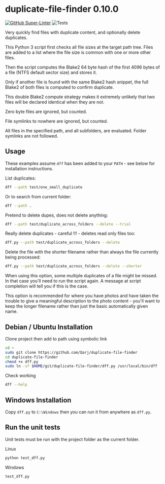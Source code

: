 # duplicate-file-finder 0.10.0

[![GitHub Super-Linter](https://github.com/Qarj/duplicate-file-finder/workflows/Lint%20Code%20Base/badge.svg)](https://github.com/marketplace/actions/super-linter)
![Tests](https://github.com/Qarj/duplicate-file-finder/workflows/Tests/badge.svg)

Very quickly find files with duplicate content, and optionally delete duplicates.

This Python 3 script first checks all file sizes at the target path tree.
Files are added to a list where the file size is common with one or more other files.

Then the script computes the Blake2 64 byte hash of the first 4096 bytes of a file (NTFS default sector size) and stores it.

Only if another file is found with the same Blake2 hash snippet, the full Blake2 of both files is computed to confirm duplicate.

This double Blake2 compute strategy makes it extremely unlikely that two files will be declared identical when they are not.

Zero byte files are ignored, but counted.

File symlinks to nowhere are ignored, but counted.

All files in the specified path, and all subfolders, are evaluated. Folder symlinks are not followed.

## Usage

These examples assume `dff` has been added to your `PATH` - see below for installation instructions.

List duplicates:

```sh
dff --path test/one_small_duplicate
```

Or to search from current folder:

```sh
dff --path .
```

Pretend to delete dupes, does not delete anything:

```sh
dff --path test/duplicate_across_folders --delete --trial
```

Really delete duplicates - careful !!! - deletes read only files too:

```sh
dff.py --path test/duplicate_across_folders --delete
```

Delete the file with the shorter filename rather than always the file currently being processed:

```sh
dff.py --path test/duplicate_across_folders --delete --shorter
```

When using this option, some multiple duplicates of a file might be missed. In that case you'll need to run
the script again. A message at script completion will tell you if this is the case.

This option is recommended for where you have photos and have taken the trouble to give a meaningful description
to the photo content - you'll want to keep the longer filename rather than just the basic automatically given name.

## Debian / Ubuntu Installation

Clone project then add to path using symbolic link

```sh
cd ~
sudo git clone https://github.com/Qarj/duplicate-file-finder
cd duplicate-file-finder
chmod +x dff.py
sudo ln -sf $HOME/git/duplicate-file-finder/dff.py /usr/local/bin/dff
```

Check working

```sh
dff --help
```

## Windows Installation

Copy `dff.py` to `C:\Windows` then you can run it from anywhere as `dff.py`.

## Run the unit tests

Unit tests must be run with the project folder as the current folder.

Linux

```sh
python test_dff.py
```

Windows

```sh
test_dff.py
```
